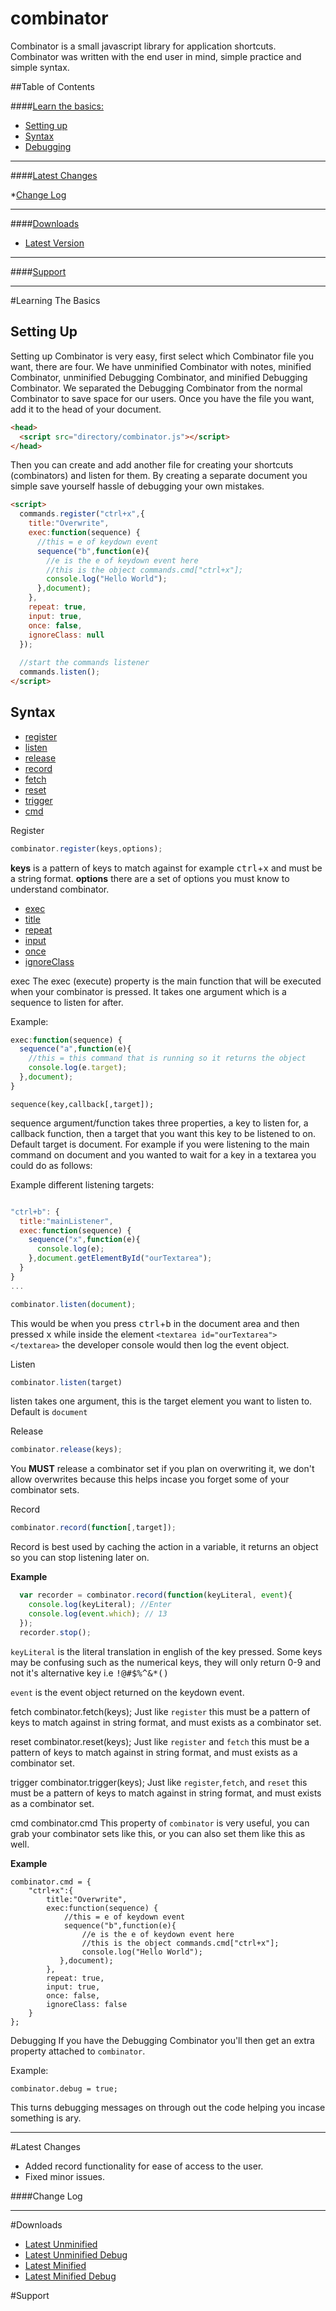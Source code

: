 # combinator
Combinator is a small javascript library for application shortcuts. Combinator was written with the end user in mind, simple practice and simple syntax.


##Table of Contents

####[Learn the basics:](#ltb)

* [Setting up](#settingup)
* [Syntax](#syntax)
* [Debugging](#debugging)

***


####[Latest Changes](#lc)

*[Change Log](#changelogger)

***

####[Downloads](#download)

* [Latest Version](/combinator.js)

***

####[Support](#supportlink)

***

#<a name="ltb">Learning The Basics</a>

## <a name="settingup"></a>Setting Up
  Setting up Combinator is very easy, first select which Combinator file you want, there are four. We have unminified Combinator with notes, minified Combinator, unminified Debugging Combinator, and minified Debugging Combinator. We separated the Debugging Combinator from the normal Combinator to save space for our users. 
  Once you have the file you want, add it to the head of your document. 
```html  
<head>
  <script src="directory/combinator.js"></script>
</head>
```

  Then you can create and add another file for creating your shortcuts (combinators) and listen for them. By creating a separate document you simple save yourself hassle of debugging your own mistakes.

```html
<script>
  commands.register("ctrl+x",{
    title:"Overwrite",
    exec:function(sequence) {
      //this = e of keydown event
      sequence("b",function(e){
        //e is the e of keydown event here
        //this is the object commands.cmd["ctrl+x"];
        console.log("Hello World");
      },document);
    },
    repeat: true,
    input: true,
    once: false,
    ignoreClass: null
  });
  
  //start the commands listener
  commands.listen();
</script>
```
  
## <a name="syntax"></a>Syntax

* [register](#register_syntax)
* [listen](#listen_syntax)
* [release](#release_syntax)
* [record](#record_syntax)
* [fetch](#fetch_syntax)
* [reset](#reset_syntax)
* [trigger](#trigger_syntax)
* [cmd](#cmd_syntax)


<a name="register_syntax">Register</a>
```js
combinator.register(keys,options);
```

**keys** is a pattern of keys to match against for example <kbd>ctrl</kbd>+<kbd>x</kbd> and must be a string format.
**options** there are a set of options you must know to understand combinator.

* [exec](#exec)
* [title](#title)
* [repeat](#repeat)
* [input](#input)
* [once](#once)
* [ignoreClass](#ignoreClass)


<a name="exec">exec</a>
The exec (execute) property is the main function that will be executed when your combinator is pressed. It takes one argument which is a sequence to listen for after.

Example:

```js
exec:function(sequence) {
  sequence("a",function(e){
    //this = this command that is running so it returns the object
    console.log(e.target);
  },document);
}
```

`sequence(key,callback[,target]);`

sequence argument/function takes three properties, a key to listen for, a callback function, then a target that you want this key to be listened to on. Default target is document. For example if you were listening to the main command on document and you wanted to wait for a key in a textarea you could do as follows:

Example different listening targets:

```js

"ctrl+b": {
  title:"mainListener",
  exec:function(sequence) {
    sequence("x",function(e){
      console.log(e);
    },document.getElementById("ourTextarea");
  }
}
...

combinator.listen(document);
```

This would be when you press <kbd>ctrl</kbd>+<kbd>b</kbd> in the document area and then pressed <kbd>x</kbd> while inside the element `<textarea id="ourTextarea"></textarea>` the developer console would then log the event object.

<a name="listen_syntax">Listen</a>
```js
combinator.listen(target)
```
listen takes one argument, this is the target element you want to listen to. Default is `document`


<a name="release_syntax">Release</a>
```js
combinator.release(keys);
```

You **MUST** release a combinator set if you plan on overwriting it, we don't allow overwrites because this helps incase you forget some of your combinator sets.

<a name="record_syntax">Record</a>
```js
combinator.record(function[,target]);
```

Record is best used by caching the action in a variable, it returns an object so you can stop listening later on.

**Example**

```js
  var recorder = combinator.record(function(keyLiteral, event){
    console.log(keyLiteral); //Enter
    console.log(event.which); // 13
  });
  recorder.stop();
```

`keyLiteral` is the literal translation in english of the key pressed. Some keys may be confusing such as the numerical keys, they will only return 0-9 and not it's alternative key i.e <kbd>!@#$%^&*()</kbd> 

`event` is the event object returned on the keydown event. 


<a name="fetch_syntax">fetch</a>
    combinator.fetch(keys);
Just like `register` this must be a pattern of keys to match against in string format, and must exists as a combinator set.

<a name="reset_syntax">reset</a>
    combinator.reset(keys);
Just like `register` and `fetch` this must be a pattern of keys to match against in string format, and must exists as a combinator set.

<a name="trigger_syntax">trigger</a>
    combinator.trigger(keys);
Just like `register`,`fetch`, and `reset` this must be a pattern of keys to match against in string format, and must exists as a combinator set.


<a name="cmd_syntax">cmd</a>
    combinator.cmd
This property of `combinator` is very useful, you can grab your combinator sets like this, or you can also set them like this as well. 

**Example**

    combinator.cmd = {
        "ctrl+x":{
            title:"Overwrite",
            exec:function(sequence) {
                //this = e of keydown event
                sequence("b",function(e){
                    //e is the e of keydown event here
                    //this is the object commands.cmd["ctrl+x"];
                    console.log("Hello World");
               },document);
            },
            repeat: true,
            input: true,
            once: false,
            ignoreClass: false
        }
    };


<a name="debugging"></a>Debugging
If you have the Debugging Combinator you'll then get an extra property attached to `combinator`.

Example:

    combinator.debug = true;
    
This turns debugging messages on through out the code helping you incase something is ary. 
****

#<a name="lc">Latest Changes</a>

* Added record functionality for ease of access to the user.
* Fixed minor issues.

####<a name="changelogger">Change Log</a>

***

#<a name="download">Downloads</a>
* [Latest Unminified](/combinator.js)
* [Latest Unminified Debug](/blob/master/combinator.js)
* [Latest Minified](/blob/master/combinator.js)
* [Latest Minified Debug](/blob/master/combinator.js)


#<a name="supportlink">Support</a>
